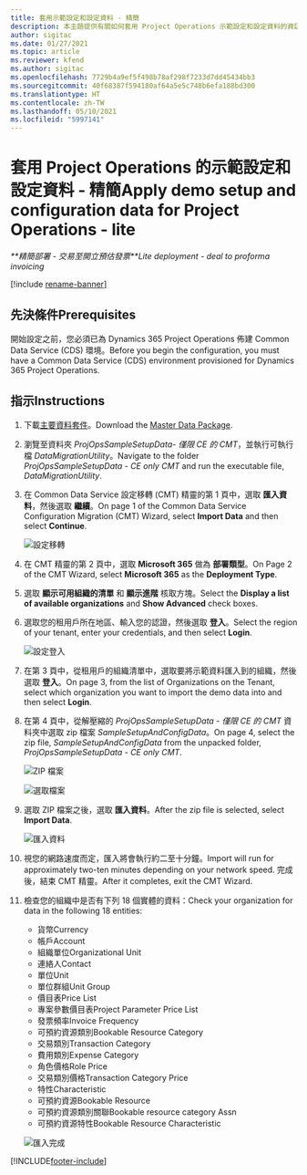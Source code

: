 ```yaml
---
title: 套用示範設定和設定資料 - 精簡
description: 本主題提供有關如何套用 Project Operations 示範設定和設定資料的資訊。
author: sigitac
ms.date: 01/27/2021
ms.topic: article
ms.reviewer: kfend
ms.author: sigitac
ms.openlocfilehash: 7729b4a9ef5f498b78af298f7233d7dd45434bb3
ms.sourcegitcommit: 40f68387f594180af64a5e5c748b6efa188bd300
ms.translationtype: HT
ms.contentlocale: zh-TW
ms.lasthandoff: 05/10/2021
ms.locfileid: "5997141"
---
```

# <a name="apply-demo-setup-and-configuration-data-for-project-operations---lite"></a><span data-ttu-id="01d98-103">套用 Project Operations 的示範設定和設定資料 - 精簡</span><span class="sxs-lookup"><span data-stu-id="01d98-103">Apply demo setup and configuration data for Project Operations - lite</span></span> 

<span data-ttu-id="01d98-104">_\*\*精簡部署 - 交易至開立預估發票_</span><span class="sxs-lookup"><span data-stu-id="01d98-104">_\*\*Lite deployment - deal to proforma invoicing_</span></span>

[!include [rename-banner](~/includes/cc-data-platform-banner.md)]

## <a name="prerequisites"></a><span data-ttu-id="01d98-105">先決條件</span><span class="sxs-lookup"><span data-stu-id="01d98-105">Prerequisites</span></span>

<span data-ttu-id="01d98-106">開始設定之前，您必須已為 Dynamics 365 Project Operations 佈建 Common Data Service (CDS) 環境。</span><span class="sxs-lookup"><span data-stu-id="01d98-106">Before you begin the configuration, you must have a Common Data Service (CDS) environment provisioned for Dynamics 365 Project Operations.</span></span>


## <a name="instructions"></a><span data-ttu-id="01d98-107">指示</span><span class="sxs-lookup"><span data-stu-id="01d98-107">Instructions</span></span>

1. <span data-ttu-id="01d98-108">下載[主要資料套件](https://download.microsoft.com/download/3/4/1/341bf279-a64f-4baa-af31-ce624859b518/ProjOpsSampleSetupData-%20CE%20only.zip)。</span><span class="sxs-lookup"><span data-stu-id="01d98-108">Download the [Master Data Package](https://download.microsoft.com/download/3/4/1/341bf279-a64f-4baa-af31-ce624859b518/ProjOpsSampleSetupData-%20CE%20only.zip).</span></span> 
2. <span data-ttu-id="01d98-109">瀏覽至資料夾 *ProjOpsSampleSetupData- 僅限 CE 的 CMT*，並執行可執行檔 *DataMigrationUtility*。</span><span class="sxs-lookup"><span data-stu-id="01d98-109">Navigate to the folder *ProjOpsSampleSetupData - CE only CMT* and run the executable file, *DataMigrationUtility*.</span></span>
3. <span data-ttu-id="01d98-110">在 Common Data Service 設定移轉 (CMT) 精靈的第 1 頁中，選取 **匯入資料**，然後選取 **繼續**。</span><span class="sxs-lookup"><span data-stu-id="01d98-110">On page 1 of the Common Data Service Configuration Migration (CMT) Wizard, select **Import Data** and then select **Continue**.</span></span>

    ![設定移轉](./media/1ConfigurationMigration.png)

4. <span data-ttu-id="01d98-112">在 CMT 精靈的第 2 頁中，選取 **Microsoft 365** 做為 **部署類型**。</span><span class="sxs-lookup"><span data-stu-id="01d98-112">On Page 2 of the CMT Wizard, select **Microsoft 365** as the **Deployment Type**.</span></span>
5. <span data-ttu-id="01d98-113">選取 **顯示可用組織的清單** 和 **顯示進階** 核取方塊。</span><span class="sxs-lookup"><span data-stu-id="01d98-113">Select the **Display a list of available organizations** and **Show Advanced** check boxes.</span></span>
6. <span data-ttu-id="01d98-114">選取您的租用戶所在地區、輸入您的認證，然後選取 **登入**。</span><span class="sxs-lookup"><span data-stu-id="01d98-114">Select the region of your tenant, enter your credentials, and then select **Login**.</span></span>

   ![設定登入](./media/2ConfigurationSignin.png)

7. <span data-ttu-id="01d98-116">在第 3 頁中，從租用戶的組織清單中，選取要將示範資料匯入到的組織，然後選取 **登入**。</span><span class="sxs-lookup"><span data-stu-id="01d98-116">On page 3, from the list of Organizations on the Tenant, select which organization you want to import the demo data into and then select **Login**.</span></span>
8. <span data-ttu-id="01d98-117">在第 4 頁中，從解壓縮的 *ProjOpsSampleSetupData - 僅限 CE 的 CMT* 資料夾中選取 zip 檔案 *SampleSetupAndConfigData*。</span><span class="sxs-lookup"><span data-stu-id="01d98-117">On page 4, select the zip file, *SampleSetupAndConfigData* from the unpacked folder, *ProjOpsSampleSetupData - CE only CMT*.</span></span>

   ![ZIP 檔案](./media/3ZipFile.png)

   ![選取檔案](./media/4SelectAFile.png)

9. <span data-ttu-id="01d98-120">選取 ZIP 檔案之後，選取 **匯入資料**。</span><span class="sxs-lookup"><span data-stu-id="01d98-120">After the zip file is selected, select **Import Data**.</span></span>

   ![匯入資料](./media/5ImportData.png)

10. <span data-ttu-id="01d98-122">視您的網路速度而定，匯入將會執行約二至十分鐘。</span><span class="sxs-lookup"><span data-stu-id="01d98-122">Import will run for approximately two-ten minutes depending on your network speed.</span></span> <span data-ttu-id="01d98-123">完成後，結束 CMT 精靈。</span><span class="sxs-lookup"><span data-stu-id="01d98-123">After it completes, exit the CMT Wizard.</span></span> 
11. <span data-ttu-id="01d98-124">檢查您的組織中是否有下列 18 個實體的資料：</span><span class="sxs-lookup"><span data-stu-id="01d98-124">Check your organization for data in the following 18 entities:</span></span>

    -   <span data-ttu-id="01d98-125">貨幣</span><span class="sxs-lookup"><span data-stu-id="01d98-125">Currency</span></span>
    -   <span data-ttu-id="01d98-126">帳戶</span><span class="sxs-lookup"><span data-stu-id="01d98-126">Account</span></span>
    -   <span data-ttu-id="01d98-127">組織單位</span><span class="sxs-lookup"><span data-stu-id="01d98-127">Organizational Unit</span></span>
    -   <span data-ttu-id="01d98-128">連絡人</span><span class="sxs-lookup"><span data-stu-id="01d98-128">Contact</span></span>
    -   <span data-ttu-id="01d98-129">單位</span><span class="sxs-lookup"><span data-stu-id="01d98-129">Unit</span></span>
    -   <span data-ttu-id="01d98-130">單位群組</span><span class="sxs-lookup"><span data-stu-id="01d98-130">Unit Group</span></span>
    -   <span data-ttu-id="01d98-131">價目表</span><span class="sxs-lookup"><span data-stu-id="01d98-131">Price List</span></span>
    -   <span data-ttu-id="01d98-132">專案參數價目表</span><span class="sxs-lookup"><span data-stu-id="01d98-132">Project Parameter Price List</span></span> 
    -   <span data-ttu-id="01d98-133">發票頻率</span><span class="sxs-lookup"><span data-stu-id="01d98-133">Invoice Frequency</span></span>
    -   <span data-ttu-id="01d98-134">可預約資源類別</span><span class="sxs-lookup"><span data-stu-id="01d98-134">Bookable Resource Category</span></span>
    -   <span data-ttu-id="01d98-135">交易類別</span><span class="sxs-lookup"><span data-stu-id="01d98-135">Transaction Category</span></span>
    -   <span data-ttu-id="01d98-136">費用類別</span><span class="sxs-lookup"><span data-stu-id="01d98-136">Expense Category</span></span>
    -   <span data-ttu-id="01d98-137">角色價格</span><span class="sxs-lookup"><span data-stu-id="01d98-137">Role Price</span></span>
    -   <span data-ttu-id="01d98-138">交易類別價格</span><span class="sxs-lookup"><span data-stu-id="01d98-138">Transaction Category Price</span></span>
    -   <span data-ttu-id="01d98-139">特性</span><span class="sxs-lookup"><span data-stu-id="01d98-139">Characteristic</span></span>
    -   <span data-ttu-id="01d98-140">可預約資源</span><span class="sxs-lookup"><span data-stu-id="01d98-140">Bookable Resource</span></span>
    -   <span data-ttu-id="01d98-141">可預約資源類別關聯</span><span class="sxs-lookup"><span data-stu-id="01d98-141">Bookable resource category Assn</span></span>
    -   <span data-ttu-id="01d98-142">可預約資源特性</span><span class="sxs-lookup"><span data-stu-id="01d98-142">Bookable Resource Characteristic</span></span>

    ![匯入完成](./media/6CompleteImport.png)


[!INCLUDE[footer-include](../includes/footer-banner.md)]
